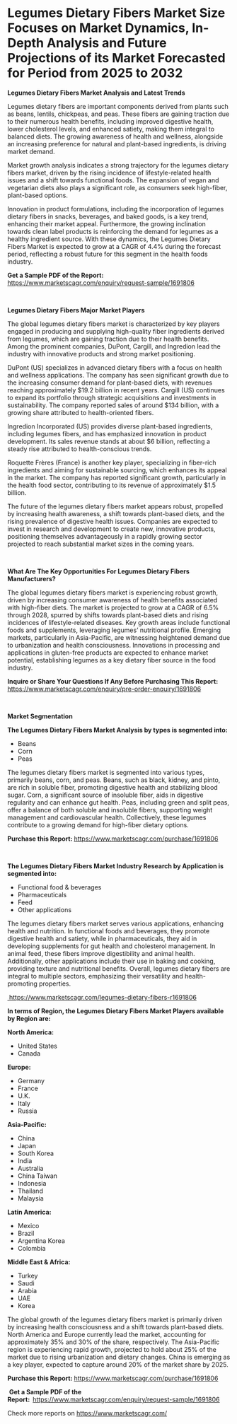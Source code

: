 <p><h1>Legumes Dietary Fibers Market Size Focuses on Market Dynamics, In-Depth Analysis and Future Projections of its Market Forecasted for Period from 2025 to 2032</h1></p><p><strong>Legumes Dietary Fibers Market Analysis and Latest Trends</strong></p>
<p><p>Legumes dietary fibers are important components derived from plants such as beans, lentils, chickpeas, and peas. These fibers are gaining traction due to their numerous health benefits, including improved digestive health, lower cholesterol levels, and enhanced satiety, making them integral to balanced diets. The growing awareness of health and wellness, alongside an increasing preference for natural and plant-based ingredients, is driving market demand.</p><p>Market growth analysis indicates a strong trajectory for the legumes dietary fibers market, driven by the rising incidence of lifestyle-related health issues and a shift towards functional foods. The expansion of vegan and vegetarian diets also plays a significant role, as consumers seek high-fiber, plant-based options. </p><p>Innovation in product formulations, including the incorporation of legumes dietary fibers in snacks, beverages, and baked goods, is a key trend, enhancing their market appeal. Furthermore, the growing inclination towards clean label products is reinforcing the demand for legumes as a healthy ingredient source. With these dynamics, the Legumes Dietary Fibers Market is expected to grow at a CAGR of 4.4% during the forecast period, reflecting a robust future for this segment in the health foods industry.</p></p>
<p><strong>Get a Sample PDF of the Report:&nbsp;</strong> <a href="https://www.marketscagr.com/enquiry/request-sample/1691806?utm_campaign=1905&utm_medium=2&utm_source=Github&utm_content=ia&utm_term=07012025&utm_id=legumes-dietary-fibers">https://www.marketscagr.com/enquiry/request-sample/1691806</a></p>
<p>&nbsp;</p>
<p><strong>Legumes Dietary Fibers Major Market Players</strong></p>
<p><p>The global legumes dietary fibers market is characterized by key players engaged in producing and supplying high-quality fiber ingredients derived from legumes, which are gaining traction due to their health benefits. Among the prominent companies, DuPont, Cargill, and Ingredion lead the industry with innovative products and strong market positioning.</p><p>DuPont (US) specializes in advanced dietary fibers with a focus on health and wellness applications. The company has seen significant growth due to the increasing consumer demand for plant-based diets, with revenues reaching approximately $19.2 billion in recent years. Cargill (US) continues to expand its portfolio through strategic acquisitions and investments in sustainability. The company reported sales of around $134 billion, with a growing share attributed to health-oriented fibers.</p><p>Ingredion Incorporated (US) provides diverse plant-based ingredients, including legumes fibers, and has emphasized innovation in product development. Its sales revenue stands at about $6 billion, reflecting a steady rise attributed to health-conscious trends. </p><p>Roquette Frères (France) is another key player, specializing in fiber-rich ingredients and aiming for sustainable sourcing, which enhances its appeal in the market. The company has reported significant growth, particularly in the health food sector, contributing to its revenue of approximately $1.5 billion.</p><p>The future of the legumes dietary fibers market appears robust, propelled by increasing health awareness, a shift towards plant-based diets, and the rising prevalence of digestive health issues. Companies are expected to invest in research and development to create new, innovative products, positioning themselves advantageously in a rapidly growing sector projected to reach substantial market sizes in the coming years.</p></p>
<p>&nbsp;</p>
<p><strong>What Are The Key Opportunities For Legumes Dietary Fibers Manufacturers?</strong></p>
<p><p>The global legumes dietary fibers market is experiencing robust growth, driven by increasing consumer awareness of health benefits associated with high-fiber diets. The market is projected to grow at a CAGR of 6.5% through 2028, spurred by shifts towards plant-based diets and rising incidences of lifestyle-related diseases. Key growth areas include functional foods and supplements, leveraging legumes’ nutritional profile. Emerging markets, particularly in Asia-Pacific, are witnessing heightened demand due to urbanization and health consciousness. Innovations in processing and applications in gluten-free products are expected to enhance market potential, establishing legumes as a key dietary fiber source in the food industry.</p></p>
<p><strong>Inquire or Share Your Questions If Any Before Purchasing This Report:</strong> <a href="https://www.marketscagr.com/enquiry/pre-order-enquiry/1691806?utm_campaign=1905&utm_medium=2&utm_source=Github&utm_content=ia&utm_term=07012025&utm_id=legumes-dietary-fibers">https://www.marketscagr.com/enquiry/pre-order-enquiry/1691806</a></p>
<p>&nbsp;</p>
<p><strong>Market Segmentation</strong></p>
<p><strong>The Legumes Dietary Fibers Market Analysis by types is segmented into:</strong></p>
<p><ul><li>Beans</li><li>Corn</li><li>Peas</li></ul></p>
<p><p>The legumes dietary fibers market is segmented into various types, primarily beans, corn, and peas. Beans, such as black, kidney, and pinto, are rich in soluble fiber, promoting digestive health and stabilizing blood sugar. Corn, a significant source of insoluble fiber, aids in digestive regularity and can enhance gut health. Peas, including green and split peas, offer a balance of both soluble and insoluble fibers, supporting weight management and cardiovascular health. Collectively, these legumes contribute to a growing demand for high-fiber dietary options.</p></p>
<p><strong>Purchase this Report:&nbsp;</strong><a href="https://www.marketscagr.com/purchase/1691806?utm_campaign=1905&utm_medium=2&utm_source=Github&utm_content=ia&utm_term=07012025&utm_id=legumes-dietary-fibers">https://www.marketscagr.com/purchase/1691806</a></p>
<p>&nbsp;</p>
<p><strong>The Legumes Dietary Fibers Market Industry Research by Application is segmented into:</strong></p>
<p><ul><li>Functional food & beverages</li><li>Pharmaceuticals</li><li>Feed</li><li>Other applications</li></ul></p>
<p><p>The legumes dietary fibers market serves various applications, enhancing health and nutrition. In functional foods and beverages, they promote digestive health and satiety, while in pharmaceuticals, they aid in developing supplements for gut health and cholesterol management. In animal feed, these fibers improve digestibility and animal health. Additionally, other applications include their use in baking and cooking, providing texture and nutritional benefits. Overall, legumes dietary fibers are integral to multiple sectors, emphasizing their versatility and health-promoting properties.</p></p>
<p><a href="https://www.marketscagr.com/legumes-dietary-fibers-r1691806?utm_campaign=1905&utm_medium=2&utm_source=Github&utm_content=ia&utm_term=07012025&utm_id=legumes-dietary-fibers">&nbsp;https://www.marketscagr.com/legumes-dietary-fibers-r1691806</a></p>
<p><strong>In terms of Region, the Legumes Dietary Fibers Market Players available by Region are:</strong></p>
<p>
    <p> <strong> North America: </strong>
        <ul>
            <li>United States</li>
            <li>Canada</li>
        </ul>
        </p> 
    <p> <strong> Europe: </strong>
        <ul>
            <li>Germany</li>
            <li>France</li>
            <li>U.K.</li>
            <li>Italy</li>
            <li>Russia</li>
        </ul>
        </p> 
    <p> <strong> Asia-Pacific: </strong>
        <ul>
            <li>China</li>
            <li>Japan</li>
            <li>South Korea</li>
            <li>India</li>
            <li>Australia</li>
            <li>China Taiwan</li>
            <li>Indonesia</li>
            <li>Thailand</li>
            <li>Malaysia</li>
        </ul>
        </p> 
    <p> <strong> Latin America: </strong>
        <ul>
            <li>Mexico</li>
            <li>Brazil</li>
            <li>Argentina Korea</li>
            <li>Colombia</li>
        </ul>
        </p> 
    <p> <strong> Middle East & Africa: </strong>
        <ul>
            <li>Turkey</li>
            <li>Saudi</li>
            <li>Arabia</li>
            <li>UAE</li>
            <li>Korea</li>
        </ul>
    </p>
    </p>
<p><p>The global growth of the legumes dietary fibers market is primarily driven by increasing health consciousness and a shift towards plant-based diets. North America and Europe currently lead the market, accounting for approximately 35% and 30% of the share, respectively. The Asia-Pacific region is experiencing rapid growth, projected to hold about 25% of the market due to rising urbanization and dietary changes. China is emerging as a key player, expected to capture around 20% of the market share by 2025.</p></p>
<p><strong>Purchase this Report: </strong><a href="https://www.marketscagr.com/purchase/1691806?utm_campaign=1905&utm_medium=2&utm_source=Github&utm_content=ia&utm_term=07012025&utm_id=legumes-dietary-fibers">https://www.marketscagr.com/purchase/1691806</a></p>
<p>&nbsp;<strong>Get a Sample PDF of the Report:&nbsp;&nbsp;</strong><a href="https://www.marketscagr.com/enquiry/request-sample/1691806?utm_campaign=1905&utm_medium=2&utm_source=Github&utm_content=ia&utm_term=07012025&utm_id=legumes-dietary-fibers">https://www.marketscagr.com/enquiry/request-sample/1691806</a></p>
<p><strong></strong></p>
<p>Check more reports on <a href="https://www.marketscagr.com/?utm_campaign=1905&utm_medium=2&utm_source=Github&utm_content=ia&utm_term=07012025&utm_id=legumes-dietary-fibers">https://www.marketscagr.com/</a></p>